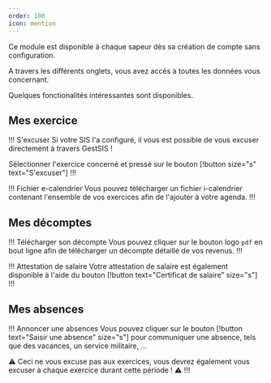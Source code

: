 ```yaml
---
order: 100
icon: mention
---
```


Ce module est disponible à chaque sapeur dès sa création de compte sans configuration.

A travers les différents onglets, vous avez accès à toutes les données vous concernant.

Quelques fonctionalités intéressantes sont disponibles.

## Mes exercice

!!! S'excuser
Si votre SIS l'a configuré, il vous est possible de vous excuser directement à travers GestSIS !

Sélectionner l'exercice concerné et pressé sur le bouton [!button size="s" text="S'excuser"]
!!!

!!! Fichier e-calendrier
Vous pouvez télécharger un fichier i-calendrier contenant l'ensemble de vos exercices afin de l'ajouter à votre agenda.
!!!

## Mes décomptes

!!! Télécharger son décompte
Vous pouvez cliquer sur le bouton logo `pdf` en bout ligne afin de télécharger un décompte détaillé de vos revenus.
!!!

!!! Attestation de salaire
Votre attestation de salaire est également disponible à l'aide du bouton [!button text="Certificat de salaire" size="s"]
!!!

## Mes absences

!!! Annoncer une absences
Vous pouvez cliquer sur le bouton [!button text="Saisir une absence" size="s"] pour communiquer une absence, tels que des vacances, un service militaire, ...

:warning: Ceci ne vous excuse pas aux exercices, vous devrez également vous excuser à chaque exercice durant cette période ! :warning:
!!!
